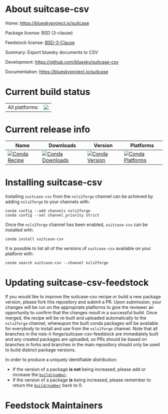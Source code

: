 About suitcase-csv
==================

Home: https://blueskyproject.io/suitcase

Package license: BSD (3-clause)

Feedstock license: [BSD-3-Clause](https://github.com/nsls-ii-forge/suitcase-csv-feedstock/blob/master/LICENSE.txt)

Summary: Export bluesky documents to CSV

Development: https://github.com/bluesky/suitcase-csv

Documentation: https://blueskyproject.io/suitcase

Current build status
====================


<table><tr><td>All platforms:</td>
    <td>
      <a href="https://dev.azure.com/nsls2forge/nsls2forge/_build/latest?definitionId=42&branchName=master">
        <img src="https://dev.azure.com/nsls2forge/nsls2forge/_apis/build/status/suitcase-csv-feedstock?branchName=master">
      </a>
    </td>
  </tr>
</table>

Current release info
====================

| Name | Downloads | Version | Platforms |
| --- | --- | --- | --- |
| [![Conda Recipe](https://img.shields.io/badge/recipe-suitcase--csv-green.svg)](https://anaconda.org/nsls2forge/suitcase-csv) | [![Conda Downloads](https://img.shields.io/conda/dn/nsls2forge/suitcase-csv.svg)](https://anaconda.org/nsls2forge/suitcase-csv) | [![Conda Version](https://img.shields.io/conda/vn/nsls2forge/suitcase-csv.svg)](https://anaconda.org/nsls2forge/suitcase-csv) | [![Conda Platforms](https://img.shields.io/conda/pn/nsls2forge/suitcase-csv.svg)](https://anaconda.org/nsls2forge/suitcase-csv) |

Installing suitcase-csv
=======================

Installing `suitcase-csv` from the `nsls2forge` channel can be achieved by adding `nsls2forge` to your channels with:

```
conda config --add channels nsls2forge
conda config --set channel_priority strict
```

Once the `nsls2forge` channel has been enabled, `suitcase-csv` can be installed with:

```
conda install suitcase-csv
```

It is possible to list all of the versions of `suitcase-csv` available on your platform with:

```
conda search suitcase-csv --channel nsls2forge
```




Updating suitcase-csv-feedstock
===============================

If you would like to improve the suitcase-csv recipe or build a new
package version, please fork this repository and submit a PR. Upon submission,
your changes will be run on the appropriate platforms to give the reviewer an
opportunity to confirm that the changes result in a successful build. Once
merged, the recipe will be re-built and uploaded automatically to the
`nsls2forge` channel, whereupon the built conda packages will be available for
everybody to install and use from the `nsls2forge` channel.
Note that all branches in the nsls-ii-forge/suitcase-csv-feedstock are
immediately built and any created packages are uploaded, so PRs should be based
on branches in forks and branches in the main repository should only be used to
build distinct package versions.

In order to produce a uniquely identifiable distribution:
 * If the version of a package **is not** being increased, please add or increase
   the [``build/number``](https://docs.conda.io/projects/conda-build/en/latest/resources/define-metadata.html#build-number-and-string).
 * If the version of a package **is** being increased, please remember to return
   the [``build/number``](https://docs.conda.io/projects/conda-build/en/latest/resources/define-metadata.html#build-number-and-string)
   back to 0.

Feedstock Maintainers
=====================


